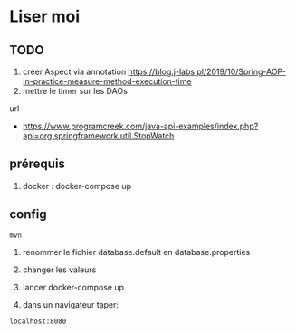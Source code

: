 # Liser moi

## TODO
1. créer Aspect via annotation
https://blog.j-labs.pl/2019/10/Spring-AOP-in-practice-measure-method-execution-time
2. mettre le timer sur les DAOs

url
* https://www.programcreek.com/java-api-examples/index.php?api=org.springframework.util.StopWatch

## prérequis
1. docker : docker-compose up

## config
```
mvn
```
1. renommer le fichier database.default en database.properties

2. changer les valeurs

3. lancer docker-compose up

4. dans un navigateur taper:
```
localhost:8080
```
